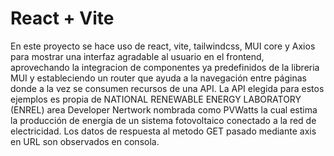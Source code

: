 # React + Vite

En este proyecto se hace uso de react, vite, tailwindcss, MUI core y Axios para mostrar una interfaz agradable al usuario en el frontend, aprovechando la integracion de componentes ya predefinidos de la libreria MUI y estableciendo un router que ayuda a la navegación entre páginas donde a la vez se consumen recursos de una API.
La API elegida para estos ejemplos es propia de NATIONAL RENEWABLE ENERGY LABORATORY (ENREL) area Developer Nertwork nombrada como PVWatts la cual estima la producción de energía de un sistema fotovoltaico conectado a la red de electricidad.
Los datos de respuesta al metodo GET pasado mediante axis en URL son observados en consola.
